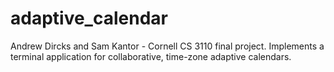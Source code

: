 # adaptive_calendar
Andrew Dircks and Sam Kantor - Cornell CS 3110 final project. Implements a terminal application for collaborative, time-zone adaptive calendars.
